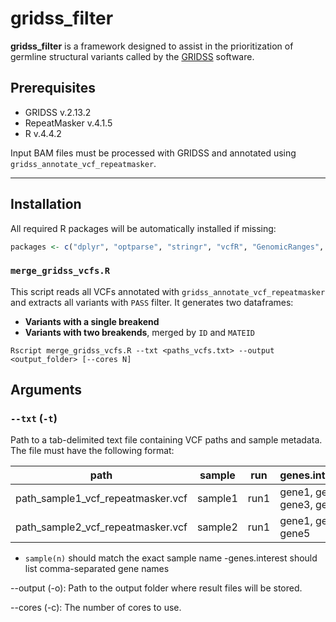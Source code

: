 # gridss_filter
**gridss_filter** is a framework designed to assist in the prioritization of germline structural variants called by the [GRIDSS](https://github.com/PapenfussLab/gridss) software.

## Prerequisites 
- GRIDSS v.2.13.2
- RepeatMasker v.4.1.5
- R v.4.4.2

Input BAM files must be processed with GRIDSS and annotated using `gridss_annotate_vcf_repeatmasker`.

---

## Installation

All required R packages will be automatically installed if missing:

```r
packages <- c("dplyr", "optparse", "stringr", "vcfR", "GenomicRanges", "yaml", "furrr")
````

### `merge_gridss_vcfs.R`

This script reads all VCFs annotated with `gridss_annotate_vcf_repeatmasker` and extracts all variants with `PASS` filter. It generates two dataframes:

- **Variants with a single breakend**
- **Variants with two breakends**, merged by `ID` and `MATEID`
````
Rscript merge_gridss_vcfs.R --txt <paths_vcfs.txt> --output <output_folder> [--cores N]
````

## Arguments

### `--txt` (`-t`)
Path to a tab-delimited text file containing VCF paths and sample metadata. The file must have the following format:

| path  | sample | run | genes.interest |
|-----------|-----------|-----------|-----------|
| path_sample1_vcf_repeatmasker.vcf | sample1  | run1  | gene1, gene2, gene3, gene4|
| path_sample2_vcf_repeatmasker.vcf | sample2  | run1  | gene1, gene3, gene5|

- `sample(n)` should match the exact sample name
-genes.interest should list comma-separated gene names

--output (-o):
Path to the output folder where result files will be stored.


--cores (-c):
The number of cores to use. 




